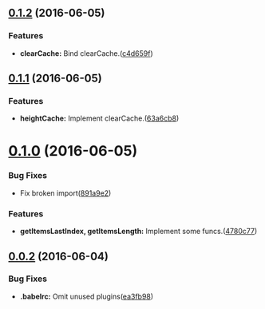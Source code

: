 <a name="0.1.2"></a>
## [0.1.2](https://github.com/berlysia/virtual-scroll-core/compare/v0.1.1...v0.1.2) (2016-06-05)


### Features

* **clearCache:** Bind clearCache.([c4d659f](https://github.com/berlysia/virtual-scroll-core/commit/c4d659f))



<a name="0.1.1"></a>
## [0.1.1](https://github.com/berlysia/virtual-scroll-core/compare/v0.1.0...v0.1.1) (2016-06-05)


### Features

* **heightCache:** Implement clearCache.([63a6cb8](https://github.com/berlysia/virtual-scroll-core/commit/63a6cb8))



<a name="0.1.0"></a>
# [0.1.0](https://github.com/berlysia/virtual-scroll-core/compare/v0.0.2...v0.1.0) (2016-06-05)


### Bug Fixes

* Fix broken import([891a9e2](https://github.com/berlysia/virtual-scroll-core/commit/891a9e2))


### Features

* **getItemsLastIndex, getItemsLength:** Implement some funcs.([4780c77](https://github.com/berlysia/virtual-scroll-core/commit/4780c77))



<a name="0.0.2"></a>
## [0.0.2](https://github.com/berlysia/virtual-scroll-core/compare/ea3fb98...v0.0.2) (2016-06-04)


### Bug Fixes

* **.babelrc:** Omit unused plugins([ea3fb98](https://github.com/berlysia/virtual-scroll-core/commit/ea3fb98))



